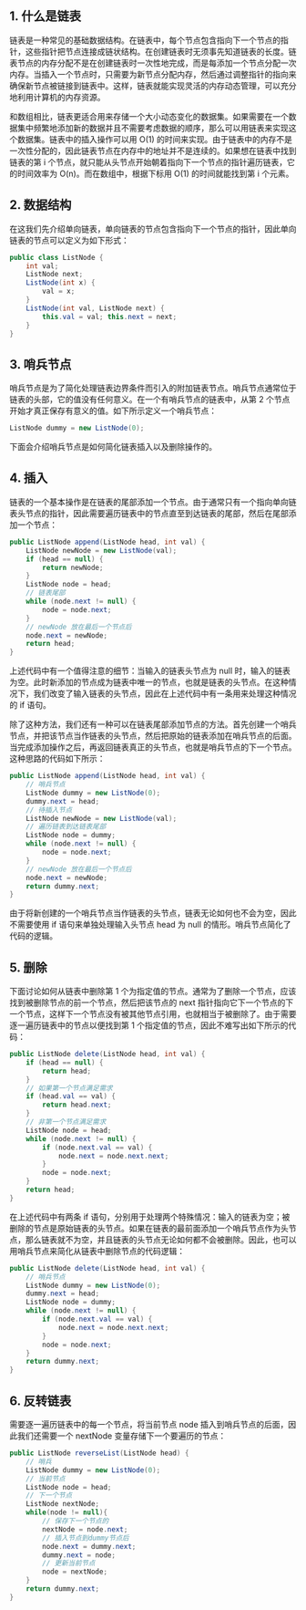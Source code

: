 
## 1. 什么是链表

链表是一种常见的基础数据结构。在链表中，每个节点包含指向下一个节点的指针，这些指针把节点连接成链状结构。在创建链表时无须事先知道链表的长度。链表节点的内存分配不是在创建链表时一次性地完成，而是每添加一个节点分配一次内存。当插入一个节点时，只需要为新节点分配内存，然后通过调整指针的指向来确保新节点被链接到链表中。这样，链表就能实现灵活的内存动态管理，可以充分地利用计算机的内存资源。

和数组相比，链表更适合用来存储一个大小动态变化的数据集。如果需要在一个数据集中频繁地添加新的数据并且不需要考虑数据的顺序，那么可以用链表来实现这个数据集。链表中的插入操作可以用 O(1) 的时间来实现。由于链表中的内存不是一次性分配的，因此链表节点在内存中的地址并不是连续的。如果想在链表中找到链表的第 i 个节点，就只能从头节点开始朝着指向下一个节点的指针遍历链表，它的时间效率为 O(n)。而在数组中，根据下标用 O(1) 的时间就能找到第 i 个元素。

## 2. 数据结构

在这我们先介绍单向链表，单向链表的节点包含指向下一个节点的指针，因此单向链表的节点可以定义为如下形式：
```java
public class ListNode {
    int val;
    ListNode next;
    ListNode(int x) {
        val = x;
    }
    ListNode(int val, ListNode next) {
        this.val = val; this.next = next;
    }
}
```

## 3. 哨兵节点

哨兵节点是为了简化处理链表边界条件而引入的附加链表节点。哨兵节点通常位于链表的头部，它的值没有任何意义。在一个有哨兵节点的链表中，从第 2 个节点开始才真正保存有意义的值。如下所示定义一个哨兵节点：
```java
ListNode dummy = new ListNode(0);
```
下面会介绍哨兵节点是如何简化链表插入以及删除操作的。

## 4. 插入

链表的一个基本操作是在链表的尾部添加一个节点。由于通常只有一个指向单向链表头节点的指针，因此需要遍历链表中的节点直至到达链表的尾部，然后在尾部添加一个节点：
```java
public ListNode append(ListNode head, int val) {
    ListNode newNode = new ListNode(val);
    if (head == null) {
        return newNode;
    }
    ListNode node = head;
    // 链表尾部
    while (node.next != null) {
        node = node.next;
    }
    // newNode 放在最后一个节点后
    node.next = newNode;
    return head;
}
```
上述代码中有一个值得注意的细节：当输入的链表头节点为 null 时，输入的链表为空。此时新添加的节点成为链表中唯一的节点，也就是链表的头节点。在这种情况下，我们改变了输入链表的头节点，因此在上述代码中有一条用来处理这种情况的 if 语句。

除了这种方法，我们还有一种可以在链表尾部添加节点的方法。首先创建一个哨兵节点，并把该节点当作链表的头节点，然后把原始的链表添加在哨兵节点的后面。当完成添加操作之后，再返回链表真正的头节点，也就是哨兵节点的下一个节点。这种思路的代码如下所示：
```java
public ListNode append(ListNode head, int val) {
    // 哨兵节点
    ListNode dummy = new ListNode(0);
    dummy.next = head;
    // 待插入节点
    ListNode newNode = new ListNode(val);
    // 遍历链表到达链表尾部
    ListNode node = dummy;
    while (node.next != null) {
        node = node.next;
    }
    // newNode 放在最后一个节点后
    node.next = newNode;
    return dummy.next;
}
```
由于将新创建的一个哨兵节点当作链表的头节点，链表无论如何也不会为空，因此不需要使用 if 语句来单独处理输入头节点 head 为 null 的情形。哨兵节点简化了代码的逻辑。

## 5. 删除

下面讨论如何从链表中删除第 1 个为指定值的节点。通常为了删除一个节点，应该找到被删除节点的前一个节点，然后把该节点的 next 指针指向它下一个节点的下一个节点，这样下一个节点没有被其他节点引用，也就相当于被删除了。由于需要逐一遍历链表中的节点以便找到第 1 个指定值的节点，因此不难写出如下所示的代码：
```java
public ListNode delete(ListNode head, int val) {
    if (head == null) {
        return head;
    }
    // 如果第一个节点满足需求
    if (head.val == val) {
        return head.next;
    }
    // 非第一个节点满足需求
    ListNode node = head;
    while (node.next != null) {
        if (node.next.val == val) {
            node.next = node.next.next;
        }
        node = node.next;
    }
    return head;
}
```
在上述代码中有两条 if 语句，分别用于处理两个特殊情况：输入的链表为空；被删除的节点是原始链表的头节点。如果在链表的最前面添加一个哨兵节点作为头节点，那么链表就不为空，并且链表的头节点无论如何都不会被删除。因此，也可以用哨兵节点来简化从链表中删除节点的代码逻辑：
```java
public ListNode delete(ListNode head, int val) {
    // 哨兵节点
    ListNode dummy = new ListNode(0);
    dummy.next = head;
    ListNode node = dummy;
    while (node.next != null) {
        if (node.next.val == val) {
            node.next = node.next.next;
        }
        node = node.next;
    }
    return dummy.next;
}
```

## 6. 反转链表

需要逐一遍历链表中的每一个节点，将当前节点 node 插入到哨兵节点的后面，因此我们还需要一个 nextNode 变量存储下一个要遍历的节点：
```java
public ListNode reverseList(ListNode head) {
    // 哨兵
    ListNode dummy = new ListNode(0);
    // 当前节点
    ListNode node = head;
    // 下一个节点
    ListNode nextNode;
    while(node != null){
        // 保存下一个节点的
        nextNode = node.next;
        // 插入节点到dummy节点后
        node.next = dummy.next;
        dummy.next = node;
        // 更新当前节点
        node = nextNode;
    }
    return dummy.next;
}
```
